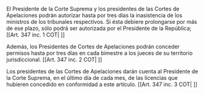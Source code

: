 El Presidente de la Corte Suprema y los presidentes de las Cortes de Apelaciones podrán autorizar hasta por tres días la inasistencia de los ministros de los tribunales respectivos. Si ésta debiere prolongarse por más de ese plazo, sólo podrá ser autorizada por el Presidente de la República; [[Art. 347 inc. 1 COT| ]]

Además, los Presidentes de Cortes de Apelaciones podrán conceder permisos hasta por tres días en cada bimestre a los jueces de su territorio jurisdiccional. [[Art. 347 inc. 2 COT| ]]

Los presidentes de las Cortes de Apelaciones darán cuenta al Presidente de la Corte Suprema, en el último día de cada mes, de las licencias que hubieren concedido en conformidad a este artículo. [[Art. 347 inc. 3 COT| ]]